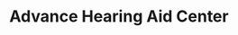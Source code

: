 ---
title: "Advance Hearing Aid Center"
url: /beloit/advance-hearing-aid-center/
shop: hearing aids
---